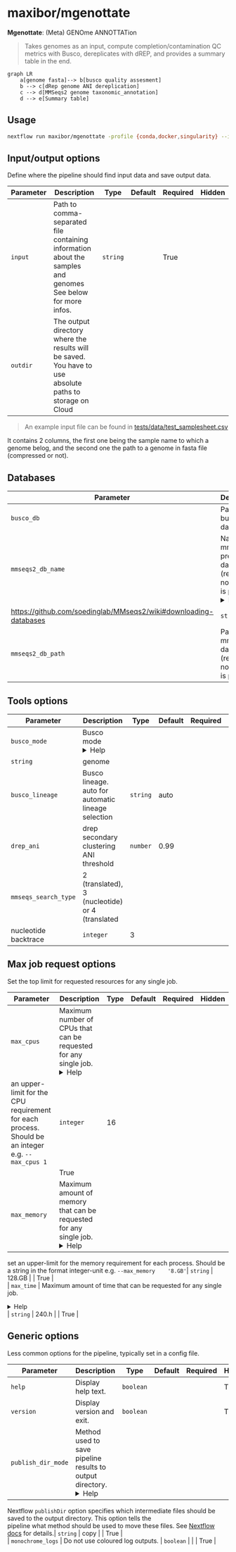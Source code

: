 

# maxibor/mgenottate

**Mgenottate**: (Meta) GENOme ANNOTTATion

>Takes genomes as an input, compute completion/contamination QC metrics with Busco, dereplicates with dREP, and provides a summary table in the end.

```mermaid
graph LR
    a[genome fasta]--> b[busco quality assesment]
    b --> c[dRep genome ANI dereplication]
    c --> d[MMSeqs2 genome taxonomic_annotation]
    d --> e[Summary table]
```

## Usage

```bash
nextflow run maxibor/mgenottate -profile {conda,docker,singularity} --input genome_sheet.csv --busco_db path/to/busco/db --mmseqs2_db_path path/to/mmseqs/db
```

## Input/output options                                                                                                            
                                                                                                                                   
Define where the pipeline should find input data and save output data.                                                             
                                                                                                                                   
| Parameter | Description | Type | Default | Required | Hidden |                                                                   
|-----------|-----------|-----------|-----------|-----------|-----------|                                                          
| `input` | Path to comma-separated file containing information about the samples and genomes See below for more infos. | `string` |  | True |  |                                                                             
| `outdir` | The output directory where the results will be saved. You have to use absolute paths to storage on Cloud                                                                                           


> An example input file can be found in [tests/data/test_samplesheet.csv](tests/data/test_samplesheet.csv)

It contains 2 columns, the first one being the sample name to which a genome belog, and the second one the path to a genome in fasta file (compressed or not).

## Databases                                                                                                                                                                                                                                 
| Parameter | Description | Type | Default | Required | Hidden |                                                                   
|-----------|-----------|-----------|-----------|-----------|-----------|                                                          
| `busco_db` | Path to busco database | `string` |  | True |  |                                                                    
| `mmseqs2_db_name` | Name of mmseqs prebuilt database (required if not db path is provided) <details><summary>Help</summary><small>See                                  
https://github.com/soedinglab/MMseqs2/wiki#downloading-databases </small></details>| `string` |  |  |  |                            
| `mmseqs2_db_path` | Path to mmseqs database (required if no db name is provided)| `string` |  |  |  |                                                                
                                                                                                                                   
## Tools options

| Parameter | Description | Type | Default | Required | Hidden |                                                                   
|-----------|-----------|-----------|-----------|-----------|-----------|                                                          
| `busco_mode` | Busco mode <details><summary>Help</summary><small>One of genome, proteins, or transcriptome</small></details>|    
`string` | genome |  |  |                                                                                                          
| `busco_lineage` | Busco lineage. auto for automatic lineage selection | `string` | auto |  |  |                                  
| `drep_ani` | drep secondary clustering ANI threshold | `number` | 0.99 |  |  |                                                   
| `mmseqs_search_type` | 2 (translated), 3 (nucleotide) or 4 (translated 
nucleotide backtrace | `integer` | 3 |  |  |                                                        

## Max job request options                                                                                                         
                                                                                                                                   
Set the top limit for requested resources for any single job.                                                                      
                                                                                                                                   
| Parameter | Description | Type | Default | Required | Hidden |                                                                   
|-----------|-----------|-----------|-----------|-----------|-----------|                                                          
| `max_cpus` | Maximum number of CPUs that can be requested for any single job. <details><summary>Help</summary><small>Use to set  
an upper-limit for the CPU requirement for each process. Should be an integer e.g. `--max_cpus 1`</small></details>| `integer` | 16
|  | True |                                                                                                                        
| `max_memory` | Maximum amount of memory that can be requested for any single job. <details><summary>Help</summary><small>Use to  
set an upper-limit for the memory requirement for each process. Should be a string in the format integer-unit e.g. `--max_memory   
'8.GB'`</small></details>| `string` | 128.GB |  | True |                                                                           
| `max_time` | Maximum amount of time that can be requested for any single job. <details><summary>Help</summary><small>Use to set  
an upper-limit for the time requirement for each process. Should be a string in the format integer-unit e.g. `--max_time           
'2.h'`</small></details>| `string` | 240.h |  | True |                                                                             
                                                                                                                                   
## Generic options                                                                                                                 
                                                                                                                                   
Less common options for the pipeline, typically set in a config file.                                                              
                                                                                                                                   
| Parameter | Description | Type | Default | Required | Hidden |                                                                   
|-----------|-----------|-----------|-----------|-----------|-----------|                                                          
| `help` | Display help text. | `boolean` |  |  | True |                                                                           
| `version` | Display version and exit. | `boolean` |  |  | True |                                                                 
| `publish_dir_mode` | Method used to save pipeline results to output directory. <details><summary>Help</summary><small>The        
Nextflow `publishDir` option specifies which intermediate files should be saved to the output directory. This option tells the     
pipeline what method should be used to move these files. See [Nextflow                                                             
docs](https://www.nextflow.io/docs/latest/process.html#publishdir) for details.</small></details>| `string` | copy |  | True |     
| `monochrome_logs` | Do not use coloured log outputs. | `boolean` |  |  | True |                                                  
                                                                                                                                   


